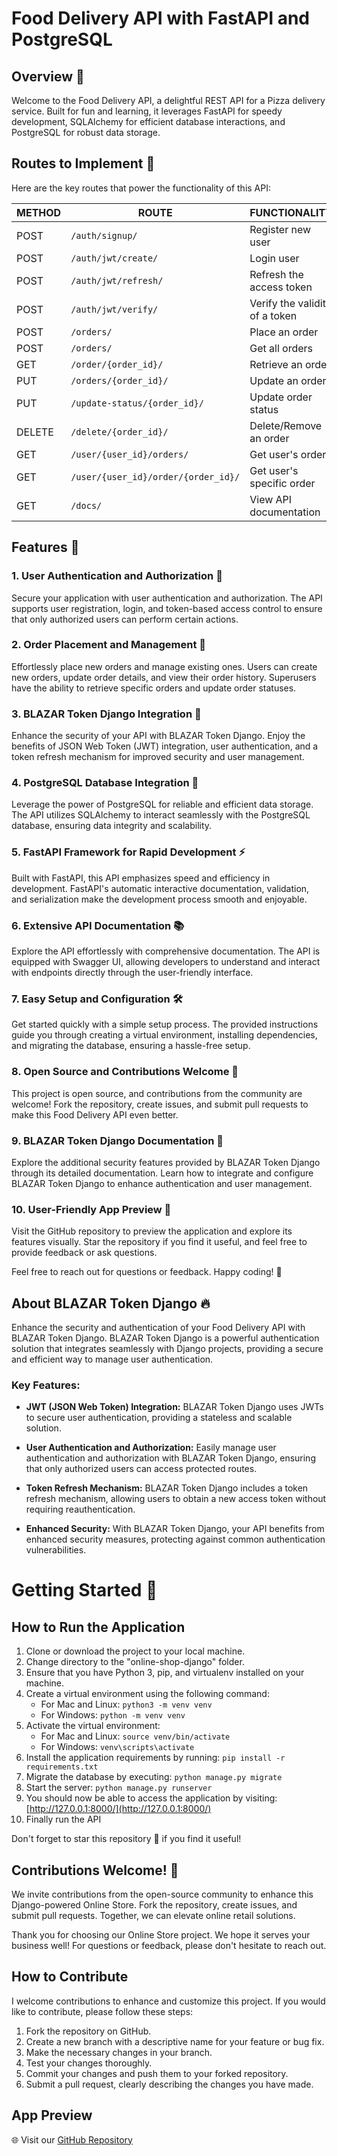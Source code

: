 # Food Delivery API with FastAPI and PostgreSQL

## Overview 🍕

Welcome to the Food Delivery API, a delightful REST API for a Pizza delivery service. Built for fun and learning, it leverages FastAPI for speedy development, SQLAlchemy for efficient database interactions, and PostgreSQL for robust data storage.

## Routes to Implement 🚀

Here are the key routes that power the functionality of this API:

| METHOD | ROUTE                                  | FUNCTIONALITY                      | ACCESS        |
| ------ | --------------------------------------| ---------------------------------- | ------------- |
| POST   | `/auth/signup/`                        | Register new user                  | All users     |
| POST   | `/auth/jwt/create/`                    | Login user                         | All users     |
| POST   | `/auth/jwt/refresh/`                   | Refresh the access token           | All users     |
| POST   | `/auth/jwt/verify/`                    | Verify the validity of a token     | All users     |
| POST   | `/orders/`                             | Place an order                     | All users     |
| POST   | `/orders/`                             | Get all orders                     | All users     |
| GET    | `/order/{order_id}/`                   | Retrieve an order                  | Superuser     |
| PUT    | `/orders/{order_id}/`                  | Update an order                    | All users     |
| PUT    | `/update-status/{order_id}/`           | Update order status                | Superuser     |
| DELETE | `/delete/{order_id}/`                  | Delete/Remove an order              | All users     |
| GET    | `/user/{user_id}/orders/`              | Get user's orders                  | All users     |
| GET    | `/user/{user_id}/order/{order_id}/`    | Get user's specific order           | All users     |
| GET    | `/docs/`                               | View API documentation             | All users     |

## Features 🚀

### 1. User Authentication and Authorization 🎫

Secure your application with user authentication and authorization. The API supports user registration, login, and token-based access control to ensure that only authorized users can perform certain actions.

### 2. Order Placement and Management 🍕

Effortlessly place new orders and manage existing ones. Users can create new orders, update order details, and view their order history. Superusers have the ability to retrieve specific orders and update order statuses.

### 3. BLAZAR Token Django Integration 🔐

Enhance the security of your API with BLAZAR Token Django. Enjoy the benefits of JSON Web Token (JWT) integration, user authentication, and a token refresh mechanism for improved security and user management.

### 4. PostgreSQL Database Integration 🐘

Leverage the power of PostgreSQL for reliable and efficient data storage. The API utilizes SQLAlchemy to interact seamlessly with the PostgreSQL database, ensuring data integrity and scalability.

### 5. FastAPI Framework for Rapid Development ⚡

Built with FastAPI, this API emphasizes speed and efficiency in development. FastAPI's automatic interactive documentation, validation, and serialization make the development process smooth and enjoyable.

### 6. Extensive API Documentation 📚

Explore the API effortlessly with comprehensive documentation. The API is equipped with Swagger UI, allowing developers to understand and interact with endpoints directly through the user-friendly interface.

### 7. Easy Setup and Configuration 🛠️

Get started quickly with a simple setup process. The provided instructions guide you through creating a virtual environment, installing dependencies, and migrating the database, ensuring a hassle-free setup.

### 8. Open Source and Contributions Welcome 🙌

This project is open source, and contributions from the community are welcome! Fork the repository, create issues, and submit pull requests to make this Food Delivery API even better.

### 9. BLAZAR Token Django Documentation 📘

Explore the additional security features provided by BLAZAR Token Django through its detailed documentation. Learn how to integrate and configure BLAZAR Token Django to enhance authentication and user management.

### 10. User-Friendly App Preview 📸

Visit the GitHub repository to preview the application and explore its features visually. Star the repository if you find it useful, and feel free to provide feedback or ask questions.

Feel free to reach out for questions or feedback. Happy coding! 🎉


## About BLAZAR Token Django 🔥

Enhance the security and authentication of your Food Delivery API with BLAZAR Token Django. BLAZAR Token Django is a powerful authentication solution that integrates seamlessly with Django projects, providing a secure and efficient way to manage user authentication.

### Key Features:

- **JWT (JSON Web Token) Integration:** BLAZAR Token Django uses JWTs to secure user authentication, providing a stateless and scalable solution.

- **User Authentication and Authorization:** Easily manage user authentication and authorization with BLAZAR Token Django, ensuring that only authorized users can access protected routes.

- **Token Refresh Mechanism:** BLAZAR Token Django includes a token refresh mechanism, allowing users to obtain a new access token without requiring reauthentication.

- **Enhanced Security:** With BLAZAR Token Django, your API benefits from enhanced security measures, protecting against common authentication vulnerabilities.


# Getting Started 🚀

## How to Run the Application

1. Clone or download the project to your local machine.
2. Change directory to the "online-shop-django" folder.
3. Ensure that you have Python 3, pip, and virtualenv installed on your machine.
4. Create a virtual environment using the following command:
   - For Mac and Linux: `python3 -m venv venv`
   - For Windows: `python -m venv venv`
5. Activate the virtual environment:
   - For Mac and Linux: `source venv/bin/activate`
   - For Windows: `venv\scripts\activate`
6. Install the application requirements by running: `pip install -r requirements.txt`
7. Migrate the database by executing: `python manage.py migrate`
8. Start the server: `python manage.py runserver`
9. You should now be able to access the application by visiting: [http://127.0.0.1:8000/](http://127.0.0.1:8000/)
10. Finally run the API


Don't forget to star this repository 🌟 if you find it useful!

## Contributions Welcome! 🙌

We invite contributions from the open-source community to enhance this Django-powered Online Store. Fork the repository, create issues, and submit pull requests. Together, we can elevate online retail solutions.

Thank you for choosing our Online Store project. We hope it serves your business well! For questions or feedback, please don't hesitate to reach out.

## How to Contribute

I welcome contributions to enhance and customize this project. If you would like to contribute, please follow these steps:

1. Fork the repository on GitHub.
2. Create a new branch with a descriptive name for your feature or bug fix.
3. Make the necessary changes in your branch.
4. Test your changes thoroughly.
5. Commit your changes and push them to your forked repository.
6. Submit a pull request, clearly describing the changes you have made.

## App Preview


🌐 Visit our [GitHub Repository](https://github.com/mohamadSaleh82/Food-Delivery-API)
